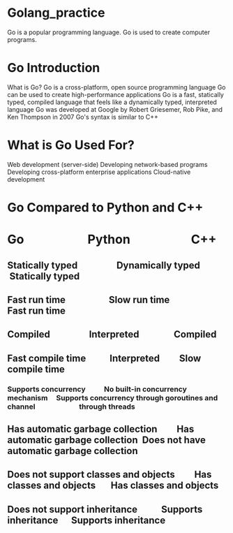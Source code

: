 # Golang_practice

Go is a popular programming language.
Go is used to create computer programs.

# Go Introduction
What is Go?
Go is a cross-platform, open source programming language
Go can be used to create high-performance applications
Go is a fast, statically typed, compiled language that feels like a dynamically typed, interpreted language
Go was developed at Google by Robert Griesemer, Rob Pike, and Ken Thompson in 2007
Go's syntax is similar to C++

# What is Go Used For?
Web development (server-side)
Developing network-based programs
Developing cross-platform enterprise applications
Cloud-native development


# Go Compared to Python and C++
#      Go &nbsp; &nbsp; &nbsp; &nbsp; &nbsp; &nbsp;&nbsp; &nbsp; &nbsp; &nbsp; &nbsp; Python &nbsp; &nbsp; &nbsp;  &nbsp; &nbsp; &nbsp; &nbsp; &nbsp; &nbsp; &nbsp;  C++

## Statically typed&nbsp; &nbsp; &nbsp; &nbsp; &nbsp; &nbsp;&nbsp; &nbsp; &nbsp; &nbsp;Dynamically typed&nbsp; &nbsp; &nbsp; &nbsp;&nbsp; &nbsp; &nbsp; &nbsp;Statically typed


## Fast run time &nbsp; &nbsp; &nbsp; &nbsp; &nbsp; &nbsp; &nbsp; &nbsp; &nbsp; &nbsp;Slow run time &nbsp;&nbsp; &nbsp; &nbsp; &nbsp; &nbsp; &nbsp; &nbsp; &nbsp; Fast run time


## Compiled&nbsp; &nbsp; &nbsp; &nbsp; &nbsp;&nbsp; &nbsp; &nbsp;&nbsp;&nbsp;&nbsp; Interpreted &nbsp;&nbsp;&nbsp;&nbsp;&nbsp;&nbsp;&nbsp;&nbsp; &nbsp; &nbsp; &nbsp; Compiled


## Fast compile time&nbsp;&nbsp;&nbsp;&nbsp;&nbsp;&nbsp;&nbsp;&nbsp;&nbsp;&nbsp;&nbsp;Interpreted&nbsp;&nbsp;&nbsp;&nbsp;&nbsp;&nbsp;&nbsp;&nbsp;&nbsp;Slow compile time


### Supports concurrency &nbsp;&nbsp;&nbsp;&nbsp;&nbsp;&nbsp; &nbsp;&nbsp;&nbsp;No built-in concurrency mechanism   &nbsp;&nbsp;&nbsp; Supports concurrency through goroutines and channel&nbsp;&nbsp;&nbsp;&nbsp;&nbsp;&nbsp;&nbsp;&nbsp;&nbsp;&nbsp;&nbsp;&nbsp;&nbsp;&nbsp;&nbsp;&nbsp; &nbsp;&nbsp;&nbsp;&nbsp;&nbsp;&nbsp;&nbsp;&nbsp; through threads

## Has automatic garbage collection&nbsp;&nbsp;&nbsp;&nbsp;&nbsp;&nbsp;&nbsp;&nbsp;&nbsp;Has automatic garbage collection&nbsp;&nbsp;Does not have automatic garbage collection


## Does not support classes and objects&nbsp;&nbsp;&nbsp;&nbsp;&nbsp;&nbsp;&nbsp;&nbsp;&nbsp;Has classes and objects&nbsp;&nbsp;&nbsp;&nbsp;&nbsp;&nbsp; Has classes and objects


## Does not support inheritance&nbsp;&nbsp;&nbsp;&nbsp;&nbsp;&nbsp;&nbsp;&nbsp;&nbsp;&nbsp;&nbsp;Supports inheritance&nbsp;&nbsp;&nbsp;&nbsp;&nbsp;&nbsp;Supports inheritance

